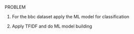 PROBLEM






1. For the bbc dataset apply the ML model for classification 

2. Apply TFIDF and do ML model building
